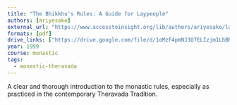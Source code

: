 ```yaml
---
title: "The Bhikkhu's Rules: A Guide for Laypeople"
authors: [ariyesako]
external_url: "https://www.accesstoinsight.org/lib/authors/ariyesako/layguide.html"
formats: [pdf]
drive_links: ["https://drive.google.com/file/d/1oMzF4pmNJ3O7ELIzjm1LhBRp3b9kNjP9/view?usp=drivesdk"]
year: 1999
course: monastic
tags:
  - monastic-theravada
---
```


A clear and thorough introduction to the monastic rules, especially as practiced in the contemporary Theravada Tradition.
